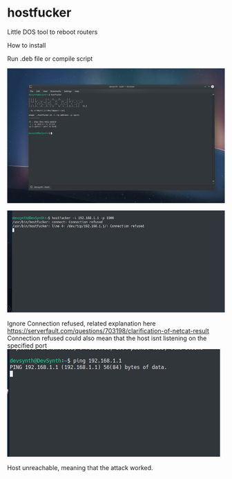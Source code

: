 # hostfucker
Little DOS tool to reboot routers

How to install

Run .deb file or compile script

![](/images/Selection_082.png)

![](/images/image.png)

Ignore Connection refused, related explanation here https://serverfault.com/questions/703198/clarification-of-netcat-result
Connection refused could also mean that the host isnt listening on the specified port
![](/images/image2.png)

Host unreachable, meaning that the attack worked.
